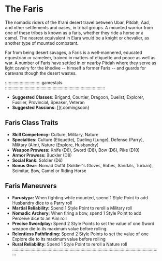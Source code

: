# The Faris

The nomadic riders of the Ifrani desert travel between Ubar, Pitdah, Aad, and other settlements 
and oases, in tribal groups. A mounted warrior from one of these tribes is known as a faris, 
whether they ride a horse or a camel. The nearest equivalent in Elara would be a knight or
chevalier, as another type of mounted combatant.

Far from being desert savages, a Faris is a well-mannered, educated equestrian or cameleer, 
trained in matters of etiquette and peace as well as war. A number of Faris have settled in 
or nearby Pitdah where they serve as light cavalry for the khedive -- himself a former Faris -- 
and guards for caravans though the desert wastes.

::::::::::::::::::::::::::::: gamestats ::::::::::::::::::::::::::::::::::::::::::::::::::::::::::::::::::::::::::::::::::
 - **Suggested Classes:** Brigand, Courtier, Dragoon, Duelist, Explorer, Fusilier, Provincial, Speaker, Veteran
 - **Suggested Passions:** []{.comingsoon}

## Faris Class Traits

 - **Skill Competency:** Culture, Military, Nature
 - **Specialties:** Culture (Etiquette), Dueling (Lunge), Defense (Parry), Military (Aim), Nature (Explore, Husbandry)
 - **Weapon Prowess:** Knife (D6), Sword (D8), Bow (D6), Pike (D10)
 - **Armor Prowess:** Buckler (D8)
 - **Social Rank:** Soldier (D6)
 - **Bonus Gear:** Nomad Outfit (Soldier's Gloves, Robes, Sandals, Turban), Scimitar, Bow, Camel or Riding Horse

## Faris Maneuvers

  - **Furusiyya:** When fighting while mounted, spend 1 Style Point to add Husbandry dice to a Parry roll
  - **Martial Reliability:** Spend 1 Style Point to reroll a Military roll
  - **Nomadic Archery:** When firing a bow, spend 1 Style Point to add Perceive dice to an Aim roll
  - **Precise Swordplay:** Spend 2 Style Points to set the value of one Sword weapon die to its maximum value before rolling
  - **Relentless Pathfinding:** Spend 2 Style Points to set the value of one Explore die to its maximum value before rolling
  - **Rural Reliability:** Spend 1 Style Point to reroll a Nature roll
::::::::::::::::::::::::::::::::::::::::::::::::::::::::::::::::::::::::::::::::::::::::::::::::::::::::::::::::::::::::::
